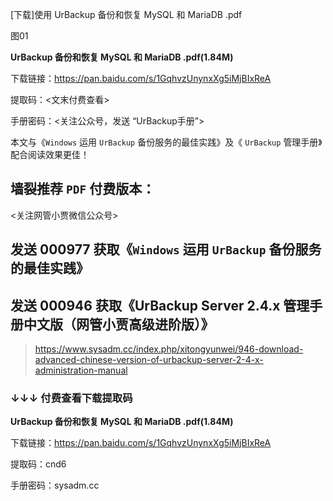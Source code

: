 [下载]使用 UrBackup 备份和恢复 MySQL 和 MariaDB .pdf







图01



**UrBackup 备份和恢复 MySQL 和 MariaDB .pdf(1.84M)**

下载链接：https://pan.baidu.com/s/1GqhvzUnynxXg5iMjBIxReA

提取码：<文末付费查看>

手册密码：<关注公众号，发送 “UrBackup手册”>





本文与《`Windows` 运用 `UrBackup` 备份服务的最佳实践》及《 `UrBackup` 管理手册》配合阅读效果更佳！

## 墙裂推荐 `PDF` 付费版本：

<关注网管小贾微信公众号>

## 发送 000977 获取《`Windows` 运用 `UrBackup` 备份服务的最佳实践》

## 发送 000946 获取《UrBackup Server 2.4.x 管理手册中文版（网管小贾高级进阶版）》

> https://www.sysadm.cc/index.php/xitongyunwei/946-download-advanced-chinese-version-of-urbackup-server-2-4-x-administration-manual 



### ↓↓↓ 付费查看下载提取码





**UrBackup 备份和恢复 MySQL 和 MariaDB .pdf(1.84M)**

下载链接：https://pan.baidu.com/s/1GqhvzUnynxXg5iMjBIxReA

提取码：cnd6

手册密码：sysadm.cc

